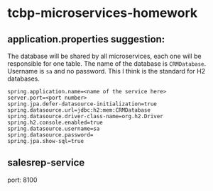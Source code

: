 # tcbp-microservices-homework


## application.properties suggestion:

The database will be shared by all microservices, each one will be responsible for one table. The name of the database is `CRMDatabase`.
Username is `sa` and no password. This I think is the standard for H2 databases.


    spring.application.name=<name of the service here>
    server.port=<port number>
    spring.jpa.defer-datasource-initialization=true
    spring.datasource.url=jdbc:h2:mem:CRMDatabase
    spring.datasource.driver-class-name=org.h2.Driver
    spring.h2.console.enabled=true
    spring.datasource.username=sa
    spring.datasource.password=
    spring.jpa.show-sql=true


## salesrep-service
port: 8100

